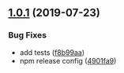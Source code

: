 ## [1.0.1](https://github.com/kcmr/broccoli-live-server/compare/1.0.0...1.0.1) (2019-07-23)


### Bug Fixes

* add tests ([f8b99aa](https://github.com/kcmr/broccoli-live-server/commit/f8b99aa))
* npm release config ([4901fa9](https://github.com/kcmr/broccoli-live-server/commit/4901fa9))
